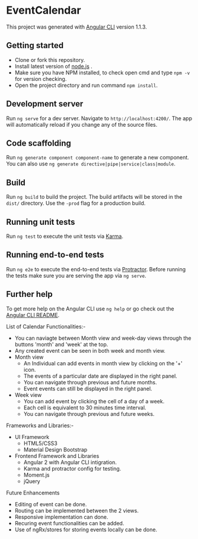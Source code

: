 # EventCalendar

This project was generated with [Angular CLI](https://github.com/angular/angular-cli) version 1.1.3.

## Getting started
- Clone or fork this repository.
- Install latest version of [node.js](https://nodejs.org/) .
- Make sure you have NPM installed, to check open cmd and type `npm -v` for version checking.
- Open the project directory and run command `npm install`.

## Development server

Run `ng serve` for a dev server. Navigate to `http://localhost:4200/`. The app will automatically reload if you change any of the source files.

## Code scaffolding

Run `ng generate component component-name` to generate a new component. You can also use `ng generate directive|pipe|service|class|module`.

## Build

Run `ng build` to build the project. The build artifacts will be stored in the `dist/` directory. Use the `-prod` flag for a production build.

## Running unit tests

Run `ng test` to execute the unit tests via [Karma](https://karma-runner.github.io).

## Running end-to-end tests

Run `ng e2e` to execute the end-to-end tests via [Protractor](http://www.protractortest.org/).
Before running the tests make sure you are serving the app via `ng serve`.

## Further help

To get more help on the Angular CLI use `ng help` or go check out the [Angular CLI README](https://github.com/angular/angular-cli/blob/master/README.md).


List of Calendar Functionalities:-

- You can naviagte between Month view and week-day views through the buttons 'month' and 'week' at the top.
- Any created event can be seen in both week and month view.
- Month view
    - An Individual can add events in month view by clicking on the '+' icon.
    - The events of a particular date are displayed in the right panel.
    - You can navigate through previous and future months.
    - Event events can still be displayed in the right panel.
- Week view
    - You can add event by clicking the cell of a day of a week.
    - Each cell is equivalent to 30 minutes time interval.
    - You can navigate through previous and future weeks.
    
Frameworks and Libraries:-

- UI Framework
    - HTML5/CSS3
    - Material Design Bootstrap
- Frontend Framework and Libraries
    - Angular 2 with Angular CLI intigration.
    - Karma and protractor config for testing.
    - Moment.js
    - jQuery

Future Enhancements

- Editing of event can be done.
- Routing can be implemented between the 2 views.
- Responsive implementation can done.
- Recuring event functionalities can be added.
- Use of ngRx/stores for storing events locally can be done.
